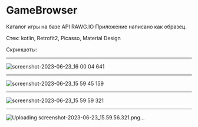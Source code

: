 # GameBrowser
Каталог игры на базе API RAWG.IO
Приложение написано как образец.

Стек: kotlin, Retrofit2, Picasso, Material Design

Скриншоты:
************************************
![screenshot-2023-06-23_16 00 04 641](https://github.com/melle095/GameBrowser/assets/114953027/9e76fc1f-b36b-4120-b3c9-bbc4ccf8be21)
************************************
![screenshot-2023-06-23_15 59 45 159](https://github.com/melle095/GameBrowser/assets/114953027/a79f34ed-2704-4073-a958-4c22728447d2)
************************************
![screenshot-2023-06-23_15 59 59 321](https://github.com/melle095/GameBrowser/assets/114953027/17262b90-5718-4d4b-afaf-6cb1a4680170)
************************************
![Uploading screenshot-2023-06-23_15.59.56.321.png…]()
